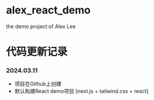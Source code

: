 # alex_react_demo
the demo project of Alex Lee

# 代码更新记录
### 2024.03.11 
* 项目在Github上创建
* 默认构建React demo项目 [next.js + tailwind.css + react]

